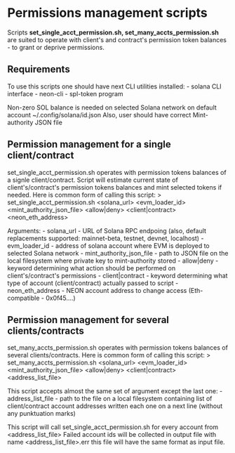 # Permissions management scripts

Scripts **set_single_acct_permission.sh, set_many_accts_permission.sh** are suited to operate with client's and contract's permission token balances - to grant or deprive permissions.

## Requirements

To use this scripts one should have next CLI utilities installed:
    - solana CLI interface
    - neon-cli 
    - spl-token program

Non-zero SOL balance is needed on selected Solana network on default account ~/.config/solana/id.json
Also, user should have correct Mint-authority JSON file

## Permission management for a single client/contract

set_single_acct_permission.sh operates with permission tokens balances of a signle client/contract. Script will estimate current state of client's/contract's permission tokens balances and mint selected tokens if needed. Here is common form of calling this script:
    > set_single_acct_permission.sh <solana_url> <evm_loader_id> <mint_authority_json_file> <allow|deny> <client|contract> <neon_eth_address>

Arguments:
    - solana_url - URL of Solana RPC endpoing (also, default replacements supported: mainnet-beta, testnet, devnet, localhost)
    - evm_loader_id - address of solana account where EVM is deployed to selected Solana network
    - mint_authority_json_file - path to JSON file on the local filesystem where private key to mint-authority stored
    - allow|deny - keyword determining what action should be performed on client's/contract's permissions
    - client|contract - keyword determining what type of account (client/contract) actually passed to script
    - neon_eth_address - NEON account address to change access (Eth-compatible - 0x0f45....)

## Permission management for several clients/contracts

set_many_accts_permission.sh operates with permission tokens balances of several clients/contracts. Here is common form of calling this script:
    > set_many_accts_permission.sh <solana_url> <evm_loader_id> <mint_authority_json_file> <allow|deny> <client|contract> <address_list_file>

This script accepts almost the same set of argument except the last one:
    - address_list_file - path to the file on a local filesystem containing list of client/contract account addresses written each one on a next line (without any punktuation marks)

This script will call set_single_acct_permission.sh for every account from <address_list_file>
Failed account ids will be collected in output file with name <address_list_file>.err this file will have the same format as input file.